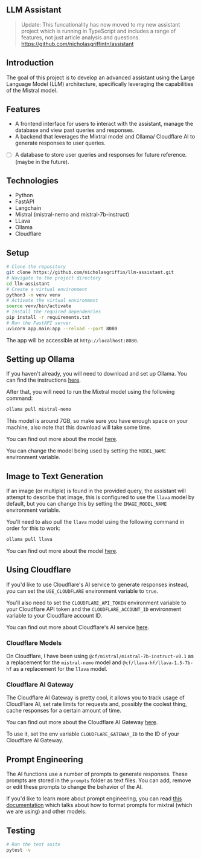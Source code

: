 ## LLM Assistant

> Update: This funcationality has now moved to my new assistant project which is running in TypeScript and includes a range of features, not just article analysis and questions. https://github.com/nicholasgriffintn/assistant

## Introduction
The goal of this project is to develop an advanced assistant using the Large Language Model (LLM) architecture, specifically leveraging the capabilities of the Mistral model.

## Features

- A frontend interface for users to interact with the assistant, manage the database and view past queries and responses.
- A backend that leverages the Mixtral model and Ollama/ Cloudflare AI to generate responses to user queries.
- [ ] A database to store user queries and responses for future reference. (maybe in the future).

## Technologies

- Python
- FastAPI
- Langchain
- Mistral (mistral-nemo and mistral-7b-instruct)
- LLava
- Ollama
- Cloudflare

## Setup

```bash
# Clone the repository
git clone https://github.com/nicholasgriffin/llm-assistant.git
# Navigate to the project directory
cd llm-assistant
# Create a virtual environment
python3 -m venv venv
# Activate the virtual environment
source venv/bin/activate
# Install the required dependencies
pip install -r requirements.txt
# Run the FastAPI server
uvicorn app.main:app --reload --port 8080
```

The app will be accessible at `http://localhost:8080`.

## Setting up Ollama

If you haven't already, you will need to download and set up Ollama. You can find the instructions [here](https://github.com/ollama/ollama/blob/main/README.md#quickstart).

After that, you will need to run the Mixtral model using the following command:

```bash
ollama pull mistral-nemo
```

This model is around 7GB, so make sure you have enough space on your machine, also note that this download will take some time.

You can find out more about the model [here](https://ollama.com/library/mixtral-nemo).

You can change the model being used by setting the `MODEL_NAME` environment variable.

## Image to Text Generation

If an image (or multiple) is found in the provided query, the assistant will attempt to describe that image, this is configured to use the `llava` model by default, but you can change this by setting the `IMAGE_MODEL_NAME` environment variable.

You'll need to also pull the `llava` model using the following command in order for this to work:

```bash
ollama pull llava
```

You can find out more about the model [here](https://ollama.com/library/llava).

## Using Cloudflare

If you'd like to use Cloudflare's AI service to generate responses instead, you can set the `USE_CLOUDFLARE` environment variable to `true`.

You'll also need to set the `CLOUDFLARE_API_TOKEN` environment variable to your Cloudflare API token and the `CLOUDFLARE_ACCOUNT_ID` environment variable to your Cloudflare account ID.

You can find out more about Cloudflare's AI service [here](https://developers.cloudflare.com/ai/).

### Cloudflare Models

On Cloudflare, I have been using `@cf/mistral/mistral-7b-instruct-v0.1` as a replacement for the `mistral-nemo` model and `@cf/llava-hf/llava-1.5-7b-hf` as a replacement for the `llava` model.

### Cloudflare AI Gateway

The Cloudflare AI Gateway is pretty cool, it allows you to track usage of CloudFlare AI, set rate limits for requests and, possibly the coolest thing, cache responses for a certain amount of time.

You can find out more about the Cloudflare AI Gateway [here](https://developers.cloudflare.com/ai-gateway/).

To use it, set the env variable `CLOUDFLARE_GATEWAY_ID` to the ID of your Cloudflare AI Gateway.

## Prompt Engineering

The AI functions use a number of prompts to generate responses. These prompts are stored in the `prompts` folder as text files. You can add, remove or edit these prompts to change the behavior of the AI.

If you'd like to learn more about prompt engineering, you can read [this documentation](https://www.promptingguide.ai/models/mixtral) which talks about how to format prompts for mixtral (which we are using) and other models.

## Testing

```bash
# Run the test suite
pytest -v
```
